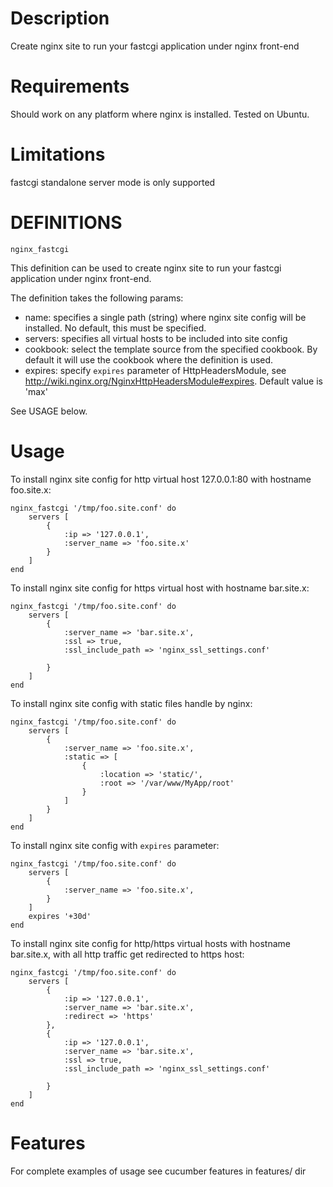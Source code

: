 Description
===
Create nginx site to run your fastcgi application under nginx front-end

Requirements
===
Should work on any platform where nginx is installed. Tested on Ubuntu.

Limitations
===
fastcgi standalone server mode is only supported

DEFINITIONS
===
``nginx_fastcgi``

This definition can be used to create nginx site to run your fastcgi application under nginx front-end.
 
The definition takes the following params:
 
* name: specifies a single path (string) where nginx site config will be installed. No default, this must be specified.
* servers: specifies all virtual hosts to be included into site config
* cookbook: select the template source from the specified cookbook. By default it will use the cookbook where the definition is used.
* expires: specify `expires` parameter of HttpHeadersModule, see http://wiki.nginx.org/NginxHttpHeadersModule#expires. Default value is 'max'

See USAGE below.

Usage
===

To install nginx site config for http virtual host 127.0.0.1:80 with hostname foo.site.x:
    
    nginx_fastcgi '/tmp/foo.site.conf' do
        servers [
            {
                :ip => '127.0.0.1',
                :server_name => 'foo.site.x'
            }
        ]
    end


To install nginx site config for https virtual host with hostname bar.site.x:
    
    nginx_fastcgi '/tmp/foo.site.conf' do
        servers [
            {
                :server_name => 'bar.site.x',
                :ssl => true,
                :ssl_include_path => 'nginx_ssl_settings.conf'
                
            }
        ]
    end

To install nginx site config with static files handle by nginx:

    nginx_fastcgi '/tmp/foo.site.conf' do
        servers [
            {
                :server_name => 'foo.site.x',
                :static => [
                    {
                        :location => 'static/',
                        :root => '/var/www/MyApp/root'
                    }
                ]
            }
        ]
    end

To install nginx site config with `expires` parameter:

    nginx_fastcgi '/tmp/foo.site.conf' do
        servers [
            {
                :server_name => 'foo.site.x',
            }
        ]
        expires '+30d'
    end

To install nginx site config for http/https virtual hosts with hostname bar.site.x, with all http traffic get redirected to https host:
    
    nginx_fastcgi '/tmp/foo.site.conf' do
        servers [
            {
                :ip => '127.0.0.1',
                :server_name => 'bar.site.x',
                :redirect => 'https'                
            },
            {
                :ip => '127.0.0.1',
                :server_name => 'bar.site.x',
                :ssl => true,
                :ssl_include_path => 'nginx_ssl_settings.conf'
                
            }
        ]
    end

Features
===

For complete examples of usage see cucumber features in features/ dir

